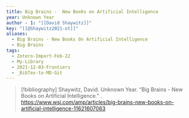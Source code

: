 ```yaml
---
title: Big Brains -  New Books on Artificial Intelligence
year: Unknown Year
author - 1: "[[David Shaywitz]]"
key: "[[@Shaywitz2021-ot]]"
aliases:
  - Big Brains - New Books On Artificial Intelligence
  - Big Brains
tags:
  - Zotero-Import-Feb-22
  - My-Library
  - 2021-12-03-Frontiers
  - _BibTex-to-MD-Git
---
```


> [!bibliography]
> Shaywitz, David. Unknown Year. “Big Brains -  New Books on Artificial Intelligence.” . https://www.wsj.com/amp/articles/big-brains-new-books-on-artificial-intelligence-11621607063
